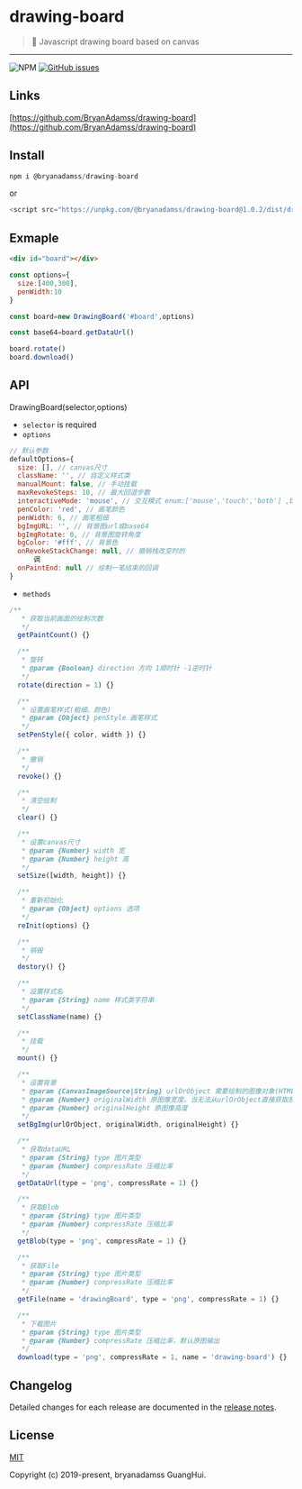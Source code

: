 # drawing-board

> 🎨 Javascript drawing board based on canvas

---
![NPM](https://img.shields.io/npm/l/@bryanadamss/drawing-board)
[![GitHub issues](https://img.shields.io/github/issues/BryanAdamss/drawing-board)](https://github.com/BryanAdamss/drawing-board/issues)


## Links

[https://github.com/BryanAdamss/drawing-board](https://github.com/BryanAdamss/drawing-board)

## Install
```javascript
npm i @bryanadamss/drawing-board
```
or
```javascript
<script src="https://unpkg.com/@bryanadamss/drawing-board@1.0.2/dist/drawing-board.umd.js"></script>
```

## Exmaple
```html
<div id="board"></div>
```
```javascript
const options={
  size:[400,300],
  penWidth:10
}

const board=new DrawingBoard('#board',options)

const base64=board.getDataUrl()

board.rotate()
board.download()
```

## API
DrawingBoard(selector,options)

- `selector` is required
- `options`
```javascript
// 默认参数
defaultOptions={
  size: [], // canvas尺寸
  className: '', // 自定义样式类
  manualMount: false, // 手动挂载
  maxRevokeSteps: 10, // 最大回退步数
  interactiveMode: 'mouse', // 交互模式 enum:['mouse','touch','both'] ,both将同时绑定mouse、touch事件(PointerEvent存在兼容性问题，放弃使用)
  penColor: 'red', // 画笔颜色
  penWidth: 6, // 画笔粗细
  bgImgURL: '', // 背景图url或base64
  bgImgRotate: 0, // 背景图旋转角度
  bgColor: '#fff', // 背景色
  onRevokeStackChange: null, // 撤销栈改变时的
      调
  onPaintEnd: null // 绘制一笔结束的回调
}
```
- `methods`
```javascript
/**
   * 获取当前画面的绘制次数
   */
  getPaintCount() {}

  /**
   * 旋转
   * @param {Boolean} direction 方向 1顺时针 -1逆时针
   */
  rotate(direction = 1) {}

  /**
   * 设置画笔样式(粗细、颜色)
   * @param {Object} penStyle 画笔样式
   */
  setPenStyle({ color, width }) {}

  /**
   * 撤销
   */
  revoke() {}

  /**
   * 清空绘制
   */
  clear() {}

  /**
   * 设置canvas尺寸
   * @param {Number} width 宽
   * @param {Number} height 高
   */
  setSize([width, height]) {}

  /**
   * 重新初始化
   * @param {Object} options 选项
   */
  reInit(options) {}

  /**
   * 销毁
   */
  destory() {}

  /**
   * 设置样式名
   * @param {String} name 样式类字符串
   */
  setClassName(name) {}

  /**
   * 挂载
   */
  mount() {}

  /**
   * 设置背景
   * @param {CanvasImageSource|String} urlOrObject 需要绘制的图像对象(HTMLImageElement、SVGImageElement、HTMLVideoElement、HTMLCanvasElement、ImageBitmap、OffscreenCanvas)或图像url
   * @param {Number} originalWidth 原图像宽度。当无法从urlOrObject直接获取原始尺寸时需要手动提供原始尺寸
   * @param {Number} originalHeight 原图像高度
   */
  setBgImg(urlOrObject, originalWidth, originalHeight) {}

  /**
   * 获取dataURL
   * @param {String} type 图片类型
   * @param {Number} compressRate 压缩比率
   */
  getDataUrl(type = 'png', compressRate = 1) {}

  /**
   * 获取Blob
   * @param {String} type 图片类型
   * @param {Number} compressRate 压缩比率
   */
  getBlob(type = 'png', compressRate = 1) {}

  /**
   * 获取File
   * @param {String} type 图片类型
   * @param {Number} compressRate 压缩比率
   */
  getFile(name = 'drawingBoard', type = 'png', compressRate = 1) {}

  /**
   * 下载图片
   * @param {String} type 图片类型
   * @param {Number} compressRate 压缩比率，默认原图输出
   */
  download(type = 'png', compressRate = 1, name = 'drawing-board') {}
```


## Changelog
Detailed changes for each release are documented in the [release notes](https://github.com/BryanAdamss/drawing-board/releases).

## License
[MIT](https://opensource.org/licenses/MIT)

Copyright (c) 2019-present, bryanadamss GuangHui.


